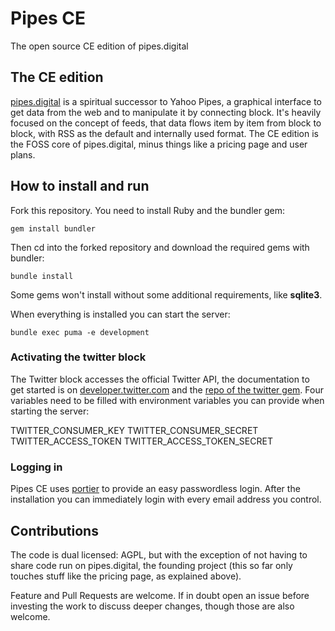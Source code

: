 # Pipes CE
The open source CE edition of pipes.digital

## The CE edition

[pipes.digital](https://www.pipes.digital) is a spiritual successor to Yahoo Pipes, a graphical interface to get data from the web and to manipulate it by connecting block. It's heavily focused on the concept of feeds, that data flows item by item from block to block, with RSS as the default and internally used format. The CE edition is the FOSS core of pipes.digital, minus things like a pricing page and user plans.

## How to install and run

Fork this repository. You need to install Ruby and the bundler gem:

    gem install bundler

Then cd into the forked repository and download the required gems with bundler:

    bundle install

Some gems won't install without some additional requirements, like **sqlite3**.

When everything is installed you can start the server:

    bundle exec puma -e development

### Activating the twitter block

The Twitter block accesses the official Twitter API, the documentation to get started is on [developer.twitter.com](https://developer.twitter.com/en/docs/basics/getting-started) and the [repo of the twitter gem](https://github.com/sferik/twitter). Four variables need to be filled with environment variables you can provide when starting the server:

   TWITTER_CONSUMER_KEY
   TWITTER_CONSUMER_SECRET
   TWITTER_ACCESS_TOKEN
   TWITTER_ACCESS_TOKEN_SECRET

### Logging in

Pipes CE uses [portier](https://portier.github.io/) to provide an easy passwordless login. After the installation you can immediately login with every email address you control.

## Contributions

The code is dual licensed: AGPL, but with the exception of not having to share code run on pipes.digital, the founding project (this so far only touches stuff like the pricing page, as explained above).

Feature and Pull Requests are welcome. If in doubt open an issue before investing the work to discuss deeper changes, though those are also welcome.